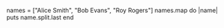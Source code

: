 <!-- How would you print out only the last name? -->

names = ["Alice Smith", "Bob Evans", "Roy Rogers"]
names.map do |name|
puts name.split.last
end
